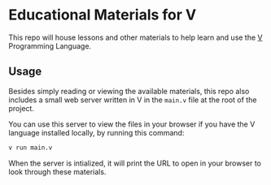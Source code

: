# Educational Materials for V

This repo will house lessons and other materials to help learn and use the
[V](https://vlang.io) Programming Language.

## Usage

Besides simply reading or viewing the available materials, this repo also
includes a small web server written in V in the `main.v` file at the root
of the project.

You can use this server to view the files in your browser if you have the
V language installed locally, by running this command:
```sh
v run main.v
```
When the server is intialized, it will print the URL to open in your browser to look through
these materials.
